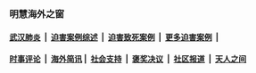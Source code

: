 
### 明慧海外之窗

####  [武汉肺炎](indexes/365.md?t=06021301) &nbsp;|&nbsp;  [迫害案例综述](indexes/328.md?t=06021301) &nbsp;|&nbsp; [迫害致死案例](indexes/277.md?t=06021301)  &nbsp;|&nbsp; [更多迫害案例](indexes/81.md?t=06021301)  &nbsp;|&nbsp; 
####  [时事评论](indexes/19.md?t=06021301) &nbsp;|&nbsp; [海外简讯](indexes/245.md?t=06021301)&nbsp;|&nbsp;  [社会支持](indexes/140.md?t=06021301) &nbsp;|&nbsp; [褒奖决议](indexes/282.md?t=06021301) &nbsp;|&nbsp; [社区报道](indexes/91.md?t=06021301)  &nbsp;|&nbsp; [天人之间](indexes/78.md?t=06021301) 

